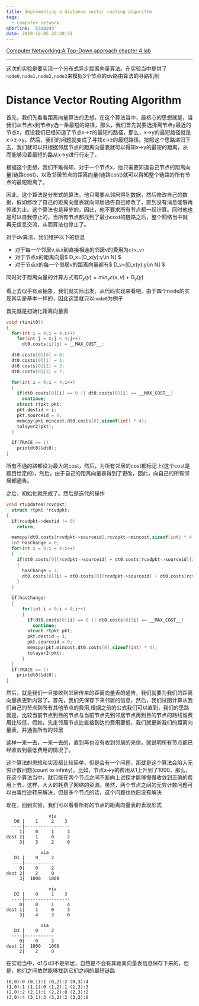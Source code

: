 ```yaml
---
title: Implementing a distance vector routing algorithm
tags:
  - computer network
abbrlink: '5318243'
date: 2019-12-05 20:20:51
---
```


[Computer Networking:A Top-Down approach chapter 4 lab](http://media.pearsoncmg.com/aw/aw_kurose_network_3/labs/lab6/lab6.html)

<!-- more -->

------

这次的实验是要实现一个分布式异步距离向量算法。在实验当中提供了`node0,node1,node2,node3`来模拟3个节点的dv路由算法的寻路机制

# Distance Vector Routing Algorithm

首先，我们先看看距离向量算法的思想。在这个算法当中，最核心的思想就是，当我们从节点x到节点y选一条最短的路径，那么，我们首先就要选择离节点y最近的节点z，假设我们已经知道了节点x->z的最短的路径，那么，x->y的最短路径就是x->z->y。然后，我们的问题就变成了寻找x->z的最短路径。按照这个思路递归下去，我们就可以只根据邻居节点的距离向量表就可以得知x->y的最短的距离，从而能够沿着最短的路从x->y进行行走了。

根据这个思想，我们不难得知，对于一个节点x，他只需要知道自己节点的距离向量(链路cost)，以及邻居节点的距离向量(链路cost)就可以得知整个链路的所有节点的最短距离了。

因此，这个算法是分布式的算法。他只需要从邻居得到数据，然后修改自己的数据，假如修改了自己的距离向量表就向邻居通告自己修改了，直到没有消息能够再传递为止。这个算法也是异步的，因此，他不要求所有节点都一起计算。同时他也是可以自我停止的，当所有节点都找到了最小cost的链路之后，整个网络当中就再无信息交流，从而算法也停止了。

对于dv算法，我们维护以下的信息
- 对于每一个邻居v,从x到直接相连的邻居v的费用为`c(x,v)`
- 对于节点x的距离向量$ D_x=[D_x(y):y\in N] $
- 对于节点x的每一个邻居v的距离向量都有$ D_v=[D_v(y):y\in N] $

同时对于距离向量的计算方式有$D_x(y)=min_v{c(x,v) + D_v(y)}$

看上去似乎有点抽象，我们就实际出发，从代码实现来看吧。由于四个node的实现其实是基本一样的，因此这里就只以`node0`为例子

首先就是初始化距离向量表

```c
void rtinit0() 
{
  for(int i = 0;i < 4;i++)
    for(int j = 0;j < 4;j++)
      dt0.costs[i][j] = __MAX_COST__;

  dt0.costs[0][0] = 0;
  dt0.costs[0][1] = 1;
  dt0.costs[0][2] = 3;
  dt0.costs[0][3] = 7;

  for(int i = 0;i < 4;i++)
  {
    if(dt0.costs[0][i] == 0 || dt0.costs[0][i] == __MAX_COST__)
      continue;
    struct rtpkt pkt;
    pkt.destid = i;
    pkt.sourceid = 0;
    memcpy(pkt.mincost,dt0.costs[0],sizeof(int) * 4);
    tolayer2(pkt);
  }

  if(TRACE >= 1)
    printdt0(&dt0);
}
```

所有不通的路都设为最大的cost，然后，为所有邻居的cost都标记上(这个cost是题目给定的)，然后，由于自己的距离向量表得到了更改，因此，向自己的所有邻居都通告。

之后，初始化就完成了。然后是迭代的操作

```c
void rtupdate0(rcvdpkt)
  struct rtpkt *rcvdpkt;
{
  if(rcvdpkt->destid != 0)
    return;

  memcpy(dt0.costs[rcvdpkt->sourceid],rcvdpkt->mincost,sizeof(int) * 4);
  int hasChange = 0;
  for(int i = 0;i < 4;i++)
  {
    if(dt0.costs[0][rcvdpkt->sourceid] + dt0.costs[rcvdpkt->sourceid][i] <  dt0.costs[0][i])
    {
      hasChange = 1;
      dt0.costs[0][i] = dt0.costs[0][rcvdpkt->sourceid] + dt0.costs[rcvdpkt->sourceid][i];
    }
  }

  if(hasChange)
  {
      for(int i = 0;i < 4;i++)
      {
        if(dt0.costs[0][i] == 0 || dt0.costs[0][i] == __MAX_COST__)
          continue;
        struct rtpkt pkt;
        pkt.destid = i;
        pkt.sourceid = 0;
        memcpy(pkt.mincost,dt0.costs[0],sizeof(int) * 4);
        tolayer2(pkt);
      }
  }
  if(TRACE >= 1)
    printdt0(&dt0);
}
```

然后，就是我们一旦接收到邻居传来的距离向量表的通告，我们就要为我们的距离向量表更新内容了。首先，我们先保存下来邻居的信息，然后，我们试图计算从我们自己的节点到所有其他节点的费用,根据之前的公式我们可以直到，我们的思路就是，比较当前节点到目的节点与当前节点先到邻居节点再到目的节点的路线谁费用比较低，假如，先走邻居节点比直接到达的费用要低，我们就更新我们的距离向量表，并通告所有的邻居

这样一来一去，一来一去的，直到再也没有收到邻居的来信，就说明所有节点都已经收敛到最低费用的情况了。

这个算法的思想和实现都比较简单，但是会有一个问题，那就是这个算法会陷入无穷计数问题(count to infinty)。比如，节点x->y的费用从1上升到了1000，那么，在这个算法当中，就只能在两个节点之间不断向上试探才能够慢慢收敛到正确的费用上去，这样，大大的耗费了网络的资源。虽然，两个节点之间的无穷计数问题可以由毒性逆转来解决，但是多个节点的话，这个问题也依旧没有解决

现在，回到实验，我们可以看看所有的节点的距离向量表的表现形式

```
                via     
   D0 |    1     2    3 
  ----|-----------------
     1|    0     1     3
dest 2|    1     0     2
     3|    3     2     0

             via   
   D1 |    0     2 
  ----|-----------
     0|    0     2
dest 2|    2     0
     3|  1000   1000

                via
   D2 |    0     1    3 
  ----|-----------------
     0|    0     1     4
dest 1|    1     0     3
     3|    4     3     0

             via     
   D3 |    0     2 
  ----|-----------
     0|    0     2
dest 1|  1000   1000
     2|    2     0
```

在实验当中，d1与d3不是邻居，自然是不会有其距离向量表信息保存下来的，但是，他们之间依然能够找到它们之间的最短链路
```
(0,0):0 (0,1):1 (0,2):2 (0,3):4 
(1,0):1 (1,1):0 (1,2):1 (1,3):3 
(2,0):2 (2,1):1 (2,2):0 (2,3):2 
(3,0):4 (3,1):3 (3,2):2 (3,3):0 
```



